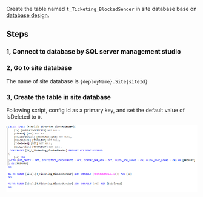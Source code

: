 Create the table named `t_Ticketing_BlockedSender` in site database base on [database design](/Tutorial/Basic:-A-Real%2Dworld-Example/Requirement/Database-Design).

## Steps
### 1, Connect to database by SQL server management studio

### 2, Go to site database

The name of site database is `{deployName}.Site{siteId}`

### 3, Create the table in site database
Following script, config Id as a primary key, and set the default value of IsDeleted to `0`.

![new create table.PNG](/.attachments/new%20create%20table-b8ebde8d-35d3-45fb-bfff-9aefb6c86f0e.PNG)


